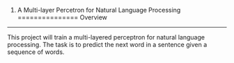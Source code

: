 1. A Multi-layer Percetron for Natural Language Processing 
===============
Overview
-------
This project will train a multi-layered perceptron for natural language processing. The task is to predict the next word in a sentence given a sequence of words. 
